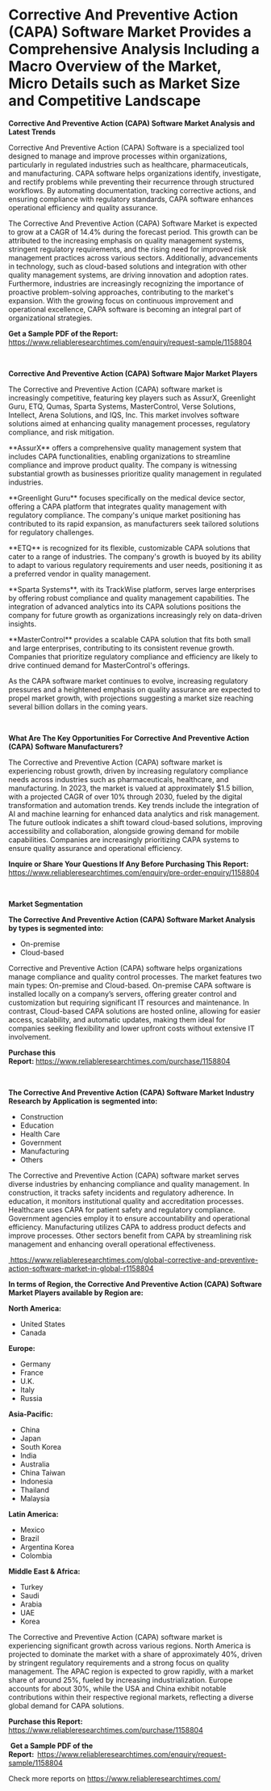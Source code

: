 <p><h1>Corrective And Preventive Action (CAPA) Software Market Provides a Comprehensive Analysis Including a Macro Overview of the Market, Micro Details such as Market Size and Competitive Landscape</h1></p><p><strong>Corrective And Preventive Action (CAPA) Software Market Analysis and Latest Trends</strong></p>
<p><p>Corrective And Preventive Action (CAPA) Software is a specialized tool designed to manage and improve processes within organizations, particularly in regulated industries such as healthcare, pharmaceuticals, and manufacturing. CAPA software helps organizations identify, investigate, and rectify problems while preventing their recurrence through structured workflows. By automating documentation, tracking corrective actions, and ensuring compliance with regulatory standards, CAPA software enhances operational efficiency and quality assurance.</p><p>The Corrective And Preventive Action (CAPA) Software Market is expected to grow at a CAGR of 14.4% during the forecast period. This growth can be attributed to the increasing emphasis on quality management systems, stringent regulatory requirements, and the rising need for improved risk management practices across various sectors. Additionally, advancements in technology, such as cloud-based solutions and integration with other quality management systems, are driving innovation and adoption rates. Furthermore, industries are increasingly recognizing the importance of proactive problem-solving approaches, contributing to the market's expansion. With the growing focus on continuous improvement and operational excellence, CAPA software is becoming an integral part of organizational strategies.</p></p>
<p><strong>Get a Sample PDF of the Report:&nbsp;</strong> <a href="https://www.reliableresearchtimes.com/enquiry/request-sample/1158804?utm_campaign=3290&utm_medium=2&utm_source=Github&utm_content=ia&utm_term=22032025&utm_id=corrective-and-preventive-action-capa-software">https://www.reliableresearchtimes.com/enquiry/request-sample/1158804</a></p>
<p>&nbsp;</p>
<p><strong>Corrective And Preventive Action (CAPA) Software Major Market Players</strong></p>
<p><p>The Corrective and Preventive Action (CAPA) software market is increasingly competitive, featuring key players such as AssurX, Greenlight Guru, ETQ, Qumas, Sparta Systems, MasterControl, Verse Solutions, Intellect, Arena Solutions, and IQS, Inc. This market involves software solutions aimed at enhancing quality management processes, regulatory compliance, and risk mitigation.</p><p>**AssurX** offers a comprehensive quality management system that includes CAPA functionalities, enabling organizations to streamline compliance and improve product quality. The company is witnessing substantial growth as businesses prioritize quality management in regulated industries. </p><p>**Greenlight Guru** focuses specifically on the medical device sector, offering a CAPA platform that integrates quality management with regulatory compliance. The company's unique market positioning has contributed to its rapid expansion, as manufacturers seek tailored solutions for regulatory challenges.</p><p>**ETQ** is recognized for its flexible, customizable CAPA solutions that cater to a range of industries. The company's growth is buoyed by its ability to adapt to various regulatory requirements and user needs, positioning it as a preferred vendor in quality management.</p><p>**Sparta Systems**, with its TrackWise platform, serves large enterprises by offering robust compliance and quality management capabilities. The integration of advanced analytics into its CAPA solutions positions the company for future growth as organizations increasingly rely on data-driven insights.</p><p>**MasterControl** provides a scalable CAPA solution that fits both small and large enterprises, contributing to its consistent revenue growth. Companies that prioritize regulatory compliance and efficiency are likely to drive continued demand for MasterControl's offerings.</p><p>As the CAPA software market continues to evolve, increasing regulatory pressures and a heightened emphasis on quality assurance are expected to propel market growth, with projections suggesting a market size reaching several billion dollars in the coming years.</p></p>
<p>&nbsp;</p>
<p><strong>What Are The Key Opportunities For Corrective And Preventive Action (CAPA) Software Manufacturers?</strong></p>
<p><p>The Corrective and Preventive Action (CAPA) software market is experiencing robust growth, driven by increasing regulatory compliance needs across industries such as pharmaceuticals, healthcare, and manufacturing. In 2023, the market is valued at approximately $1.5 billion, with a projected CAGR of over 10% through 2030, fueled by the digital transformation and automation trends. Key trends include the integration of AI and machine learning for enhanced data analytics and risk management. The future outlook indicates a shift toward cloud-based solutions, improving accessibility and collaboration, alongside growing demand for mobile capabilities. Companies are increasingly prioritizing CAPA systems to ensure quality assurance and operational efficiency.</p></p>
<p><strong>Inquire or Share Your Questions If Any Before Purchasing This Report:</strong> <a href="https://www.reliableresearchtimes.com/enquiry/pre-order-enquiry/1158804?utm_campaign=3290&utm_medium=2&utm_source=Github&utm_content=ia&utm_term=22032025&utm_id=corrective-and-preventive-action-capa-software">https://www.reliableresearchtimes.com/enquiry/pre-order-enquiry/1158804</a></p>
<p>&nbsp;</p>
<p><strong>Market Segmentation</strong></p>
<p><strong>The Corrective And Preventive Action (CAPA) Software Market Analysis by types is segmented into:</strong></p>
<p><ul><li>On-premise</li><li>Cloud-based</li></ul></p>
<p><p>Corrective and Preventive Action (CAPA) software helps organizations manage compliance and quality control processes. The market features two main types: On-premise and Cloud-based. On-premise CAPA software is installed locally on a company’s servers, offering greater control and customization but requiring significant IT resources and maintenance. In contrast, Cloud-based CAPA solutions are hosted online, allowing for easier access, scalability, and automatic updates, making them ideal for companies seeking flexibility and lower upfront costs without extensive IT involvement.</p></p>
<p><strong>Purchase this Report:&nbsp;</strong><a href="https://www.reliableresearchtimes.com/purchase/1158804?utm_campaign=3290&utm_medium=2&utm_source=Github&utm_content=ia&utm_term=22032025&utm_id=corrective-and-preventive-action-capa-software">https://www.reliableresearchtimes.com/purchase/1158804</a></p>
<p>&nbsp;</p>
<p><strong>The Corrective And Preventive Action (CAPA) Software Market Industry Research by Application is segmented into:</strong></p>
<p><ul><li>Construction</li><li>Education</li><li>Health Care</li><li>Government</li><li>Manufacturing</li><li>Others</li></ul></p>
<p><p>The Corrective and Preventive Action (CAPA) software market serves diverse industries by enhancing compliance and quality management. In construction, it tracks safety incidents and regulatory adherence. In education, it monitors institutional quality and accreditation processes. Healthcare uses CAPA for patient safety and regulatory compliance. Government agencies employ it to ensure accountability and operational efficiency. Manufacturing utilizes CAPA to address product defects and improve processes. Other sectors benefit from CAPA by streamlining risk management and enhancing overall operational effectiveness.</p></p>
<p><a href="https://www.reliableresearchtimes.com/global-corrective-and-preventive-action-software-market-in-global-r1158804?utm_campaign=3290&utm_medium=2&utm_source=Github&utm_content=ia&utm_term=22032025&utm_id=corrective-and-preventive-action-capa-software">&nbsp;https://www.reliableresearchtimes.com/global-corrective-and-preventive-action-software-market-in-global-r1158804</a></p>
<p><strong>In terms of Region, the Corrective And Preventive Action (CAPA) Software Market Players available by Region are:</strong></p>
<p>
    <p> <strong> North America: </strong>
        <ul>
            <li>United States</li>
            <li>Canada</li>
        </ul>
        </p> 
    <p> <strong> Europe: </strong>
        <ul>
            <li>Germany</li>
            <li>France</li>
            <li>U.K.</li>
            <li>Italy</li>
            <li>Russia</li>
        </ul>
        </p> 
    <p> <strong> Asia-Pacific: </strong>
        <ul>
            <li>China</li>
            <li>Japan</li>
            <li>South Korea</li>
            <li>India</li>
            <li>Australia</li>
            <li>China Taiwan</li>
            <li>Indonesia</li>
            <li>Thailand</li>
            <li>Malaysia</li>
        </ul>
        </p> 
    <p> <strong> Latin America: </strong>
        <ul>
            <li>Mexico</li>
            <li>Brazil</li>
            <li>Argentina Korea</li>
            <li>Colombia</li>
        </ul>
        </p> 
    <p> <strong> Middle East & Africa: </strong>
        <ul>
            <li>Turkey</li>
            <li>Saudi</li>
            <li>Arabia</li>
            <li>UAE</li>
            <li>Korea</li>
        </ul>
    </p>
    </p>
<p><p>The Corrective and Preventive Action (CAPA) software market is experiencing significant growth across various regions. North America is projected to dominate the market with a share of approximately 40%, driven by stringent regulatory requirements and a strong focus on quality management. The APAC region is expected to grow rapidly, with a market share of around 25%, fueled by increasing industrialization. Europe accounts for about 30%, while the USA and China exhibit notable contributions within their respective regional markets, reflecting a diverse global demand for CAPA solutions.</p></p>
<p><strong>Purchase this Report: </strong><a href="https://www.reliableresearchtimes.com/purchase/1158804?utm_campaign=3290&utm_medium=2&utm_source=Github&utm_content=ia&utm_term=22032025&utm_id=corrective-and-preventive-action-capa-software">https://www.reliableresearchtimes.com/purchase/1158804</a></p>
<p>&nbsp;<strong>Get a Sample PDF of the Report:&nbsp;&nbsp;</strong><a href="https://www.reliableresearchtimes.com/enquiry/request-sample/1158804?utm_campaign=3290&utm_medium=2&utm_source=Github&utm_content=ia&utm_term=22032025&utm_id=corrective-and-preventive-action-capa-software">https://www.reliableresearchtimes.com/enquiry/request-sample/1158804</a></p>
<p><strong></strong></p>
<p>Check more reports on <a href="https://www.reliableresearchtimes.com/?utm_campaign=3290&utm_medium=2&utm_source=Github&utm_content=ia&utm_term=22032025&utm_id=corrective-and-preventive-action-capa-software">https://www.reliableresearchtimes.com/</a></p>